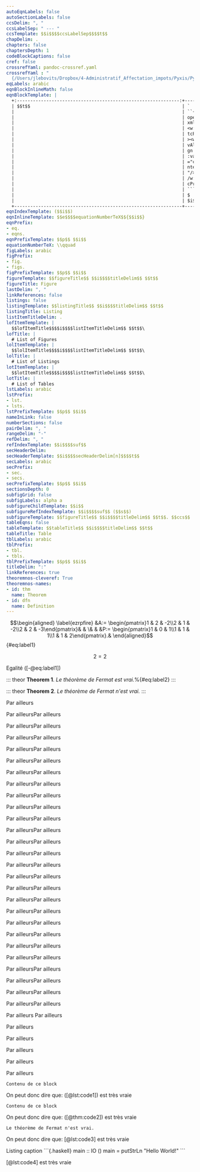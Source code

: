 ```yaml
---
autoEqnLabels: false
autoSectionLabels: false
ccsDelim: ", "
ccsLabelSep: " --- "
ccsTemplate: $$i$$$$ccsLabelSep$$$$t$$
chapDelim: .
chapters: false
chaptersDepth: 1
codeBlockCaptions: false
cref: false
crossrefYaml: pandoc-crossref.yaml
crossrefYaml : "
  {/Users/jlebovits/Dropbox/4-Administratif_Affectation_impots/Pyxis/PyxiScience/GitHub_PyxiScience/PyxiScience/5-Scripts/2-Python/Scripts_conversion_jinja_to_Markdown_to_HTML/Perso_Filt.yaml}"
eqLabels: arabic
eqnBlockInlineMath: false
eqnBlockTemplate: |
  +:-------------------------------------------------------------:+-----:+
  | $$t$$                                                         | `    |
  |                                                               | ``{= |
  |                                                               | open |
  |                                                               | xml} |
  |                                                               | <w:  |
  |                                                               | tcPr |
  |                                                               | ><w: |
  |                                                               | vAli |
  |                                                               | gn w |
  |                                                               | :val |
  |                                                               | ="ce |
  |                                                               | nter |
  |                                                               | "/>< |
  |                                                               | /w:t |
  |                                                               | cPr> |
  |                                                               | ```  |
  |                                                               | $    |
  |                                                               | $i$$ |
  +---------------------------------------------------------------+------+
eqnIndexTemplate: ($$i$$)
eqnInlineTemplate: $$e$$$$equationNumberTeX$${$$i$$}
eqnPrefix:
- eq.
- eqns.
eqnPrefixTemplate: $$p$$ $$i$$
equationNumberTeX: \\qquad
figLabels: arabic
figPrefix:
- fig.
- figs.
figPrefixTemplate: $$p$$ $$i$$
figureTemplate: $$figureTitle$$ $$i$$$$titleDelim$$ $$t$$
figureTitle: Figure
lastDelim: ", "
linkReferences: false
listings: false
listingTemplate: $$listingTitle$$ $$i$$$$titleDelim$$ $$t$$
listingTitle: Listing
listItemTitleDelim: .
lofItemTemplate: |
  $$lofItemTitle$$$$i$$$$listItemTitleDelim$$ $$t$$\
lofTitle: |
  # List of Figures
lolItemTemplate: |
  $$lolItemTitle$$$$i$$$$listItemTitleDelim$$ $$t$$\
lolTitle: |
  # List of Listings
lotItemTemplate: |
  $$lotItemTitle$$$$i$$$$listItemTitleDelim$$ $$t$$\
lotTitle: |
  # List of Tables
lstLabels: arabic
lstPrefix:
- lst.
- lsts.
lstPrefixTemplate: $$p$$ $$i$$
nameInLink: false
numberSections: false
pairDelim: ", "
rangeDelim: "-"
refDelim: ", "
refIndexTemplate: $$i$$$$suf$$
secHeaderDelim: 
secHeaderTemplate: $$i$$$$secHeaderDelim[n]$$$$t$$
secLabels: arabic
secPrefix:
- sec.
- secs.
secPrefixTemplate: $$p$$ $$i$$
sectionsDepth: 0
subfigGrid: false
subfigLabels: alpha a
subfigureChildTemplate: $$i$$
subfigureRefIndexTemplate: $$i$$$$suf$$ ($$s$$)
subfigureTemplate: $$figureTitle$$ $$i$$$$titleDelim$$ $$t$$. $$ccs$$
tableEqns: false
tableTemplate: $$tableTitle$$ $$i$$$$titleDelim$$ $$t$$
tableTitle: Table
tblLabels: arabic
tblPrefix:
- tbl.
- tbls.
tblPrefixTemplate: $$p$$ $$i$$
titleDelim: ":"
linkReferences: true
theoremnos-cleveref: True
theoremnos-names:
- id: thm
  name: Theorem
- id: dfn
  name: Definition
---
```


$$\begin{aligned}
\label{ezrpfire}
&A:=  \begin{pmatrix}1 & 2 & -2\\2 & 1 & -2\\2 & 2 & -3\end{pmatrix}&
& \& & 
&P:=  \begin{pmatrix}1 & 0 & 1\\1 & 1 & 1\\1 & 1 & 2\end{pmatrix}.&
\end{aligned}$${#eq:label1}

$$2=2$$

Egalité ([-@eq:label1])

::: theor
**Theorem 1**. *Le théorème de Fermat est vrai.*%{#eq:label2}
:::

::: theor
**Theorem 2**. *Le théorème de Fermat n'est vrai.*
:::

Par ailleurs

Par ailleursPar ailleurs

Par ailleursPar ailleurs

Par ailleursPar ailleurs

Par ailleursPar ailleurs

Par ailleursPar ailleurs

Par ailleursPar ailleurs

Par ailleursPar ailleurs

Par ailleursPar ailleurs

Par ailleursPar ailleurs

Par ailleursPar ailleurs

Par ailleursPar ailleurs

Par ailleursPar ailleurs

Par ailleursPar ailleurs

Par ailleursPar ailleurs

Par ailleursPar ailleurs

Par ailleursPar ailleurs

Par ailleursPar ailleurs

Par ailleursPar ailleurs

Par ailleursPar ailleurs

Par ailleursPar ailleurs

Par ailleursPar ailleurs

Par ailleursPar ailleurs

Par ailleursPar ailleurs

Par ailleursPar ailleurs

Par ailleursPar ailleurs

Par ailleursPar ailleurs

Par ailleurs
Par ailleurs

Par ailleurs

Par ailleurs

Par ailleurs


Par ailleurs

Par ailleurs

```{#lst:code1 .haskell caption="(Titre du theorème ou de l'exercice)"}
Contenu de ce block
```


On peut donc dire que:
([@lst:code1]) est très vraie





```{#thm:code2 .haskell caption="(Titre du theorème ou de l'exercice)"}
Contenu de ce block
```


On peut donc dire que:
([@thm:code2]) est très vraie



```{#lst:code3 .haskell caption="(Titre du theorème ou de l'exercice)"}
Le théorème de Fermat n'est vrai.
```

On peut donc dire que:
[@lst:code3] est très vraie




<div id="lst:code4" class="listing">
Listing caption
```{.haskell}
main :: IO ()
main = putStrLn "Hello World!"
```
</div>



[@lst:code4] est très vraie